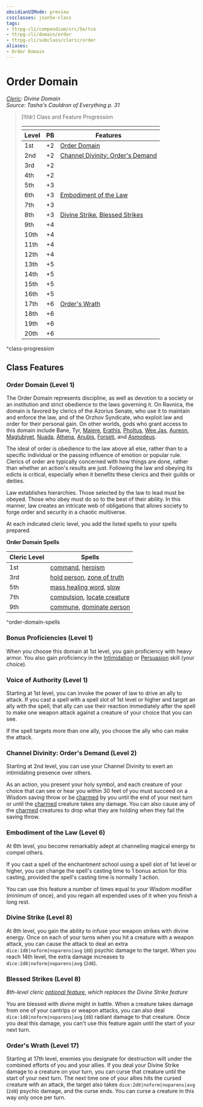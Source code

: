 ```yaml
---
obsidianUIMode: preview
cssclasses: json5e-class
tags:
- ttrpg-cli/compendium/src/5e/tce
- ttrpg-cli/domain/order
- ttrpg-cli/subclass/cleric/order
aliases:
- Order Domain
---
```

# Order Domain
*[Cleric](./cleric.md): Divine Domain*  
*Source: Tasha's Cauldron of Everything p. 31*  

> [!tldr] Class and Feature Progression
> 
> <table class="class-progression">
> <thead>
> <tr><th colspan='3'></th></tr>
> <tr class="class-progression"><th class"level">Level</th><th class"pb">PB</th><th class"feature">Features</th></tr>
> </thead><tbody>
> <tr class="class-progression"><td class"level">1st</td><td class"pb">+2</td><td class"feature"><a href='#Order Domain (Level 1)' class='internal-link'>Order Domain</a></td></tr>
> <tr class="class-progression"><td class"level">2nd</td><td class"pb">+2</td><td class"feature"><a href='#Channel Divinity: Order's Demand (Level 2)' class='internal-link'>Channel Divinity: Order's Demand</a></td></tr>
> <tr class="class-progression"><td class"level">3rd</td><td class"pb">+2</td><td class"feature"></td></tr>
> <tr class="class-progression"><td class"level">4th</td><td class"pb">+2</td><td class"feature"></td></tr>
> <tr class="class-progression"><td class"level">5th</td><td class"pb">+3</td><td class"feature"></td></tr>
> <tr class="class-progression"><td class"level">6th</td><td class"pb">+3</td><td class"feature"><a href='#Embodiment of the Law (Level 6)' class='internal-link'>Embodiment of the Law</a></td></tr>
> <tr class="class-progression"><td class"level">7th</td><td class"pb">+3</td><td class"feature"></td></tr>
> <tr class="class-progression"><td class"level">8th</td><td class"pb">+3</td><td class"feature"><a href='#Divine Strike (Level 8)' class='internal-link'>Divine Strike</a>, <a href='#Blessed Strikes (Level 8)' class='internal-link'>Blessed Strikes</a></td></tr>
> <tr class="class-progression"><td class"level">9th</td><td class"pb">+4</td><td class"feature"></td></tr>
> <tr class="class-progression"><td class"level">10th</td><td class"pb">+4</td><td class"feature"></td></tr>
> <tr class="class-progression"><td class"level">11th</td><td class"pb">+4</td><td class"feature"></td></tr>
> <tr class="class-progression"><td class"level">12th</td><td class"pb">+4</td><td class"feature"></td></tr>
> <tr class="class-progression"><td class"level">13th</td><td class"pb">+5</td><td class"feature"></td></tr>
> <tr class="class-progression"><td class"level">14th</td><td class"pb">+5</td><td class"feature"></td></tr>
> <tr class="class-progression"><td class"level">15th</td><td class"pb">+5</td><td class"feature"></td></tr>
> <tr class="class-progression"><td class"level">16th</td><td class"pb">+5</td><td class"feature"></td></tr>
> <tr class="class-progression"><td class"level">17th</td><td class"pb">+6</td><td class"feature"><a href='#Order's Wrath (Level 17)' class='internal-link'>Order's Wrath</a></td></tr>
> <tr class="class-progression"><td class"level">18th</td><td class"pb">+6</td><td class"feature"></td></tr>
> <tr class="class-progression"><td class"level">19th</td><td class"pb">+6</td><td class"feature"></td></tr>
> <tr class="class-progression"><td class"level">20th</td><td class"pb">+6</td><td class"feature"></td></tr>
> </tbody></table>

^class-progression


## Class Features

### Order Domain (Level 1)

The Order Domain represents discipline, as well as devotion to a society or an institution and strict obedience to the laws governing it. On Ravnica, the domain is favored by clerics of the Azorius Senate, who use it to maintain and enforce the law, and of the Orzhov Syndicate, who exploit law and order for their personal gain. On other worlds, gods who grant access to this domain include Bane, Tyr, [Majere](/3-Mechanics/CLI/Compendium/deities/dragonlance-majere-phb.md), [Erathis](/3-Mechanics/CLI/Compendium/deities/dawn-war-erathis-dmg.md), [Pholtus](/3-Mechanics/CLI/Compendium/deities/greyhawk-pholtus.md), [Wee Jas](/3-Mechanics/CLI/Compendium/deities/greyhawk-wee-jas.md), [Aureon](/3-Mechanics/CLI/Compendium/deities/eberron-aureon.md), [Maglubiyet](/3-Mechanics/CLI/Compendium/deities/nonhuman-maglubiyet.md), [Nuada](/3-Mechanics/CLI/Compendium/deities/celtic-nuada.md), [Athena](/3-Mechanics/CLI/Compendium/deities/greek-athena.md), [Anubis](/3-Mechanics/CLI/Compendium/deities/egyptian-anubis.md), [Forseti](/3-Mechanics/CLI/Compendium/deities/norse-forseti.md), and [Asmodeus](/3-Mechanics/CLI/Compendium/deities/dawn-war-asmodeus-dmg.md).

The ideal of order is obedience to the law above all else, rather than to a specific individual or the passing influence of emotion or popular rule. Clerics of order are typically concerned with how things are done, rather than whether an action's results are just. Following the law and obeying its edicts is critical, especially when it benefits these clerics and their guilds or deities.

Law establishes hierarchies. Those selected by the law to lead must be obeyed. Those who obey must do so to the best of their ability. In this manner, law creates an intricate web of obligations that allows society to forge order and security in a chaotic multiverse.

At each indicated cleric level, you add the listed spells to your spells prepared.

**Order Domain Spells**

| Cleric Level | Spells |
|--------------|--------|
| 1st | [command](/3-Mechanics/CLI/Compendium/spells/command.md), [heroism](/3-Mechanics/CLI/Compendium/spells/heroism.md) |
| 3rd | [hold person](/3-Mechanics/CLI/Compendium/spells/hold-person.md), [zone of truth](/3-Mechanics/CLI/Compendium/spells/zone-of-truth.md) |
| 5th | [mass healing word](/3-Mechanics/CLI/Compendium/spells/mass-healing-word.md), [slow](/3-Mechanics/CLI/Compendium/spells/slow.md) |
| 7th | [compulsion](/3-Mechanics/CLI/Compendium/spells/compulsion.md), [locate creature](/3-Mechanics/CLI/Compendium/spells/locate-creature.md) |
| 9th | [commune](/3-Mechanics/CLI/Compendium/spells/commune.md), [dominate person](/3-Mechanics/CLI/Compendium/spells/dominate-person.md) |
^order-domain-spells

### Bonus Proficiencies (Level 1)

When you choose this domain at 1st level, you gain proficiency with heavy armor. You also gain proficiency in the [Intimidation](/3-Mechanics/CLI/Rules/skills.md#Intimidation) or [Persuasion](/3-Mechanics/CLI/Rules/skills.md#Persuasion) skill (your choice).

### Voice of Authority (Level 1)

Starting at 1st level, you can invoke the power of law to drive an ally to attack. If you cast a spell with a spell slot of 1st level or higher and target an ally with the spell, that ally can use their reaction immediately after the spell to make one weapon attack against a creature of your choice that you can see.

If the spell targets more than one ally, you choose the ally who can make the attack.

### Channel Divinity: Order's Demand (Level 2)

Starting at 2nd level, you can use your Channel Divinity to exert an intimidating presence over others.

As an action, you present your holy symbol, and each creature of your choice that can see or hear you within 30 feet of you must succeed on a Wisdom saving throw or be [charmed](/3-Mechanics/CLI/Rules/conditions.md#Charmed) by you until the end of your next turn or until the [charmed](/3-Mechanics/CLI/Rules/conditions.md#Charmed) creature takes any damage. You can also cause any of the [charmed](/3-Mechanics/CLI/Rules/conditions.md#Charmed) creatures to drop what they are holding when they fail the saving throw.

### Embodiment of the Law (Level 6)

At 6th level, you become remarkably adept at channeling magical energy to compel others.

If you cast a spell of the enchantment school using a spell slot of 1st level or higher, you can change the spell's casting time to 1 bonus action for this casting, provided the spell's casting time is normally 1 action.

You can use this feature a number of times equal to your Wisdom modifier (minimum of once), and you regain all expended uses of it when you finish a long rest.

### Divine Strike (Level 8)

At 8th level, you gain the ability to infuse your weapon strikes with divine energy. Once on each of your turns when you hit a creature with a weapon attack, you can cause the attack to deal an extra `dice:1d8|noform|noparens|avg` (`d8`) psychic damage to the target. When you reach 14th level, the extra damage increases to `dice:2d8|noform|noparens|avg` (`2d8`).

### Blessed Strikes (Level 8)

*8th-level cleric [optional feature](/3-Mechanics/CLI/Rules/variant-rules/optional-class-features-tce.md), which replaces the Divine Strike feature*

You are blessed with divine might in battle. When a creature takes damage from one of your cantrips or weapon attacks, you can also deal `dice:1d8|noform|noparens|avg` (`d8`) radiant damage to that creature. Once you deal this damage, you can't use this feature again until the start of your next turn.

### Order's Wrath (Level 17)

Starting at 17th level, enemies you designate for destruction wilt under the combined efforts of you and your allies. If you deal your Divine Strike damage to a creature on your turn, you can curse that creature until the start of your next turn. The next time one of your allies hits the cursed creature with an attack, the target also takes `dice:2d8|noform|noparens|avg` (`2d8`) psychic damage, and the curse ends. You can curse a creature in this way only once per turn.